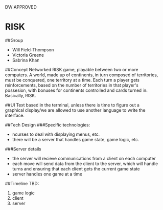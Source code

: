 DW APPROVED

# RISK

##Group
- Will Field-Thompson
- Victoria Greene
- Sabrina Khan

##Concept
Networked RISK game, playable between two or more computers. A world,
made up of continents, in turn composed of territories, must be
conquered, one territory at a time. Each turn a player gets
reinforcements, based on the number of territories in that player's
possesion, with bonuses for continents controlled and cards turned
in. Basically, RISK.

##UI
Text based in the terminal, unless there is time to figure out a
graphical display/we are allowed to use another language to write the
interface.

##Tech Design
###Specific technologies:
- ncurses to deal with displaying menus, etc.
- there will be a server that handles game state, game logic, etc.

###Server details 
- the server will recieve communications from a client on each computer
- each move will send data from the client to the server, which will
  handle turns and ensuring that each client gets the current game
  state
- server handles one game at a time

##Timeline
TBD:
1. game logic
2. client
3. server
